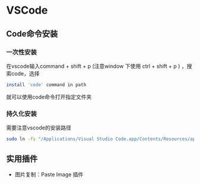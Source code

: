 # VSCode

## Code命令安装

### 一次性安装
在vscode输入command + shift + p (注意window 下使用 ctrl + shift + p ) ，搜索code，选择 
```bash
install 'code' command in path
```

就可以使用code命令打开指定文件夹


### 持久化安装
需要注意vscode的安装路径
```bash
sudo ln -fs "/Applications/Visual Studio Code.app/Contents/Resources/app/bin/code" "/usr/local/bin/"
```

## 实用插件

- 图片复制：Paste Image 插件
